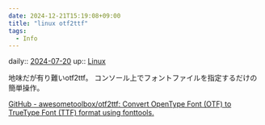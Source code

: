 ```yaml
---
date: 2024-12-21T15:19:08+09:00
title: "linux otf2ttf"
tags:
  - Info
---
```


daily:: [2024-07-20](/Daily_Note/2024-07-20.md)
up:: [Linux](Bar/Linux.md)

地味だが有り難いotf2ttf。
コンソール上でフォントファイルを指定するだけの簡単操作。

[GitHub - awesometoolbox/otf2ttf: Convert OpenType Font (OTF) to TrueType Font (TTF) format using fonttools.](https://github.com/awesometoolbox/otf2ttf)